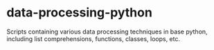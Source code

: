 # data-processing-python
Scripts containing various data processing techniques in base python, including list comprehensions, functions, classes, loops, etc.
